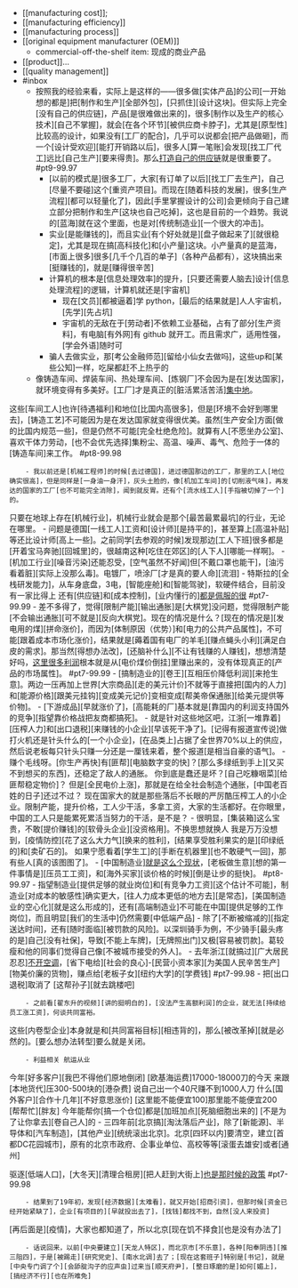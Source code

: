 - [[manufacturing cost]];
- [[manufacturing efficiency]]
- [[manufacturing process]]
- [[original equipment manufacturer (OEM)]]
    - commercial-off-the-shelf item: 现成的商业产品
- [[product]]...
- [[quality management]]
- #inbox
    - 按照我的经验来看，实际上是这样的——很多做[实体产品]的公司[一开始想的都是]把[制作和生产][全部外包]，[只抓住][设计这块]。但实际上完全[没有自己的供应链]，产品[是很难做出来的]，很多[制作以及生产的核心技术][自己不掌握]，就会[在各个环节][被供应商卡脖子]，尤其是[原型性]比较高的设计，如果没有[工厂的配合]，几乎可以说都会[把产品做砸]，而一个[设计受欢迎][能打开销路以后]，很多人[算一笔账]会发现[找工厂代工]远比[自己生产][要来得贵]。那么[打造自己的供应链](https://bbs.saraba1st.com/2b/thread-2028064-2-1.html)就是很重要了。 #pt9-99.97
        - [以前的模式是]很多工厂，大家[有订单了以后][找工厂去生产]，自己[尽量不要碰]这个[重资产项目]。而现在[随着科技的发展]，很多[生产流程][都可以轻量化了]，因此[手里掌握设计的公司]会更倾向于自己建立部分把制作和生产[这块也自己吃掉]，这也是目前的一个趋势。我说的[蓝海]就在这个里面，也是对[传统制造业][一个很大的冲击]。
        - 实业[是能赚钱的]，而且实业[有个好处就是][盘子做起来了][就很稳定]，尤其是现在搞[高科技化]和[小产量]这块。小产量真的是蓝海，[市面上很多]很多[几千个几百的单子]（各种产品都有），这块搞出来[挺赚钱的]，就是[赚得很辛苦]
        - 计算机的根本是[信息处理效率]的提升，[只要还需要人脑去]设计[信息处理流程]的逻辑，计算机就还是[宇宙机]
            - 现在[文员][都被逼着]学 python，[最后的结果就是]人人宇宙机，[先学][先占坑]
            - 宇宙机的无敌在于[劳动者]不依赖工业基础，占有了部分[生产资料]，有电脑[有外网]有 github 就开工。而且需求广，适用性强，[学会外语]随时可
        - 骗人去做实业，那[考公金融师范][留给小仙女去做吗]，这些up和[某些公知]一样，吃屎都赶不上热乎的
    - 像铸造车间、焊装车间、热处理车间、[炼钢厂]不会因为是在[发达国家]，就环境变得有多美好。[工厂]才是真正的[脏活累活苦活][集中地](https://www.zhihu.com/question/338599904/answer/2068873867)。

这些[车间工人]也许[待遇福利]和地位[比国内高很多]，但是[环境不会好到哪里去]，[铸造工艺]不可能因为是在发达国家就变得很优美。虽然[生产安全]方面[做的比国内规范一些]，但是仍然不可能[完全杜绝危险]。就算有人[不愿坐办公室]、喜欢干体力劳动，[也不会优先选择]集粉尘、高温、噪声、毒气、危险于一体的[铸造车间]来工作。 #pt8-99.98


        - 我以前还是[机械工程师]的时候[去过德国]，进过德国那边的工厂，那里的工人[地位确实很高]，但是同样是[一身油一身汗]，灰头土脸的，像[机加工车间]的[切削液气味]，再发达的国家的工厂[也不可能完全消除]，闻到就反胃。还有个[流水线工人][手指被切掉了一个]的。

只要在地球上存在[机械行业]，机械行业就会是那个[最苦最累最坑]的行业，无论在哪里。
        - 问题是德国[一线工人]工资和[设计师][是持平的]，甚至算上[高温补贴]等还比设计师[高上一些]。之前同学[去参观的时候]发现那边[工人下班]很多都是[开着宝马奔驰][回城里]的，很越南这种[吃住在郊区]的[人下人][哪能一样啊]。
        - [机加工行业][噪音污染]还能忍受，[空气虽然不好闻]但[不戴口罩也能干]，[油污看着脏][实际上没那么毒]。电镀厂，喷涂厂[才是真的要人命][流泪]
    - 特斯拉的[全栈研发能力]，从车身底盘，3电，[智能座舱]和[智能驾驶]，软硬件结合，目前没有一家比得上
还有[供应链]和[成本控制]，[业内懂行的][都是佩服的很](https://bbs.saraba1st.com/2b/thread-2019369-4-1.html) #pt7-99.99
    - 差不多得了，觉得[限制产能][输出通胀]是[大棋党]没问题，觉得限制产能[不会输出通胀][可不就是][反向大棋党]。现在的情况是什么？[现在的情况是][发电用的煤][拼命涨价]，而因为[体制原因（优势）]和[电力的公共产品属性]，不可能[跟着成本市场化涨价]，结果就是[薅着国有电厂的羊毛][赚点蝇头小利][满足白皮的需求]。那当然[得想办法改]，[还脑补什么][不让有钱赚的人赚钱]，想想清楚好吗，[这里很多利润](https://bbs.saraba1st.com/2b/thread-2028099-2-1.html)根本就是从[电价煤价倒挂]里赚出来的，没有体现真正的[产品的市场属性]。 #pt7-99.99
        - [搞制造业的][卷王][互相压价降低利润][来抢生意]。两边一压再加上世界[大宗商品][走的美元计价]不就等于直接把[国内的人力]和[能源价格][跟美元挂钩][变成美元记价]变相变成[帮美帝保通胀][给美元提供等价物]。
        - [下游成品][早就涨价了]，[高能耗的厂]基本就是[靠国内的利润支持国外的竞争][指望靠价格战把友商都搞死]。
        - 就是针对这些地区吧，江浙[一堆靠着][压榨人力]和[出口退税][来赚钱的小企业][早该死干净了]。[记得有报道宣传说]做打火机还是针头什么的[一个小企业]，[在品类上]占据了全世界70%以上的供应，然后说老板每只针头只赚一分还是一厘钱来着，整个报道[是相当自豪的语气]。
        - 赚个毛线呀。[你生产再快]有[匪帮][电脑数字变的快]？[那么多绿纸到手上][又买不到想买的东西]，还稳定了敌人的通胀。
你到底是蠢还是坏？[自己吃糠咽菜][给匪帮稳定物价]？
但是[全民电价上涨]，那就是在给全社会制造个通胀，[中国老百姓的日子]还过不过？
现在国家大的就是那些落后不长眼的严厉酷压榨工人的小企业。限制产能，提升价格，工人少干活，多拿工资，大家的生活都好。在你眼里，中国的工人只是能累死累活当努力的干活，是不是？
        - 很明显，[集装箱]这么宝贵，不敢[提价赚钱]的[软骨头企业][没资格用]。不换思想就换人
我是万万没想到，[疫情防控][花了这么大力气][换来的胜利]，[结果享受胜利果实的是][印绿纸的]和[卖矿石的]。
如果宁愿看着[学生工]的[手断在机器里][也不敢硬气一回]，那有些人[真的该图图了]。
    - [中国制造业][就是这么个现状](https://bbs.saraba1st.com/2b/thread-2019221-1-1.html)，[老板做生意][想的第一件事情是][压员工工资]，和[海外买家][谈价格的时候][倒是让步的挺快]。 #pt8-99.97
        - 指望制造业[提供足够的就业岗位]和[有竞争力工资][这个估计不可能]，制造业[对成本的敏感性]确实更大，[往人力成本更低的地方去][是常态]，[美国制造业的空心化][就是这么形成的]，还有[高端制造业]不可能在中国[提供足够的工作岗位]，而且明显[我们的生活中]仍然需要[中低端产品]
        - 除了[不断被缩减的][指定送达时间]，还有[随时面临][被罚款的风险]。以深圳骑手为例，不少骑手[最头疼的是]自己[没有社保]，导致[不能上车牌]，[无牌照出门]又极[容易被罚款]。葛较瘦和他的同事们觉得自己像[不被城市接受的外人]。
    - 去年浙江[就搞过][广大居民忍忍][不开空调](https://bbs.saraba1st.com/2b/thread-2028093-1-1.html)，[省下电给][社会的良心]-[民营小资本家][为美国人民辛苦生产][物美价廉的货物]，赚点给[老板子女][纽约大学]的[学费钱] #pt7-99.98
        - 把[出口退税]取消了
[这帮孙子][就去跳楼吧]


        - 之前看[翟东升的视频][讲的挺明白的]，[没法产生高额利润]的企业，就无法[持续给员工涨工资]，何谈共同富裕。
这些[内卷型企业]本身就是和[共同富裕目标][相违背的]，那么[被改革掉][就是必然的]。[要么想办法转型]要么就是关闭。


        - 利益相关 航运从业
今年[好多客户][我巴不得他们原地倒闭]  [欧基海运费]17000-18000刀的今天 来跟[本地货代]压300-500块的[港杂费] 说自己出一个40尺赚不到1000人刀 什么[国外客户][合作十几年][不好意思涨价] [这里能不能便宜100]那里能不能便宜200
[帮帮忙][胖友] 今年能帮你[搞一个仓位]都是[加班加点][死脑细胞出来的] [不是为了让你拿去][卷自己人]的
    - 三四年前[北京搞][淘汰落后产业]，除了[新能源]、半导体和[汽车制造]，[其他产业][统统滚出北京]。北京[四环以内]要清空，建立[首都DC花园城市]，原有的北京市政府、企事业单位、高校等等[滚蛋去雄安]或者[通州]

驱逐[低端人口]，[大冬天][清理合租房][把人赶到大街上][也是那时候的政策](https://bbs.saraba1st.com/2b/thread-2039731-2-1.html) #pt7-99.98


        - 结果到了19年初，发现[经济数据][太难看]，就又开始[招商引资]，但那时候[资金已经开始紧缺了]，企业[有项目的][早就投出去了]，[找钱]都找不到，自然[没人来投资]

[再后面是][疫情]，大家也都知道了，所以北京[现在饥不择食][也是没有办法了]


        - 话说回来，以前[中央要建立][天龙人特区]，而北京市[不乐意]，各种[阳奉阴违][推三阻四]，于是[被踢走][研究党史]、[南水北调]去了；[现在这套班子]特别是[书记]，就是[中央专门调了个][会舔腚沟子的应声虫]过来当[顺天府尹]，[整日琢磨的是]如何[媚上]，[搞经济不行][也在所难免]
